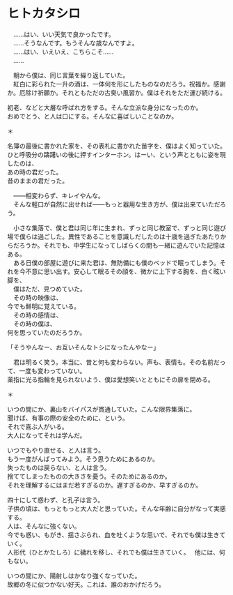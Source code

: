 # ヒトカタシロ

　……はい、いい天気で良かったです。  
　……そうなんです。もうそんな歳なんですよ。  
　……はい、いえいえ、こちらこそ……  
　……

　朝から僕は、同じ言葉を繰り返していた。  
　紅白に彩られた一升の酒は、一体何を形にしたものなのだろう。祝福か。感謝か。厄除け祈願か。それともただの古臭い風習か。僕はそれをただ運び続ける。

初老、などと大層な呼ばれ方をする。そんな立派な身分になったのか。  
おめでとう、と人は口にする。そんなに喜ばしいことなのか。

＊

名簿の最後に書かれた家を、その表札に書かれた苗字を、僕はよく知っていた。  
ひと呼吸分の躊躇いの後に押すインターホン。はーい、という声とともに姿を現したのは、  
あの時の君だった。  
昔のままの君だった。

　――相変わらず、キレイやんな。  
　そんな軽口が自然に出せれば――もっと器用な生き方が、僕は出来ていただろう。

　小さな集落で、僕と君は同じ年に生まれ、ずっと同じ教室で、ずっと同じ遊び場で僕らは過ごした。異性であることを意識しだしたのは十歳を過ぎたあたりからだろうか。それでも、中学生になってしばらくの間も一緒に遊んでいた記憶はある。  
　ある日僕の部屋に遊びに来た君は、無防備にも僕のベッドで眠ってしまう。それを今不意に思い出す。安心して眠るその顔を、微かに上下する胸を、白く眩い脚を、  
　僕はただ、見つめていた。  
　その時の映像は、  
今でも鮮明に覚えている。  
　その時の感情は、  
　その時の僕は、  
何を思っていたのだろうか。

「そうやんなー、お互いそんなトシになったんやなー」

　君は明るく笑う。本当に、昔と何も変わらない。声も、表情も。その名前だって、一度も変わっていない。  
薬指に光る指輪を見られないよう、僕は愛想笑いとともにその扉を閉める。

＊

いつの間にか、裏山をバイパスが貫通していた。こんな限界集落に。  
聞けば、有事の際の安全のために、という。  
それで喜ぶ人がいる。  
大人になってそれは学んだ。

いつでもやり直せる、と人は言う。  
もう一度がんばってみよう。そう思うためにあるのか。  
失ったものは戻らない、と人は言う。  
捨ててしまったものの大きさを憂う。そのためにあるのか。  
それを理解するにはまだ若すぎるのか。遅すぎるのか、早すぎるのか。

四十にして惑わず、と孔子は言う。  
子供の頃は、もっともっと大人だと思っていた。そんな年齢に自分がなって実感する。  
人は、そんなに強くない。  
今でも惑い、もがき、揺さぶられ、血を吐くような思いで、それでも僕は生きていく。  
人形代（ひとかたしろ）に穢れを移し、それでも僕は生きていく。  
他には、何もない。

いつの間にか、陽射しはかなり強くなっていた。  
故郷の冬に似つかない好天。これは、誰のおかげだろう。
